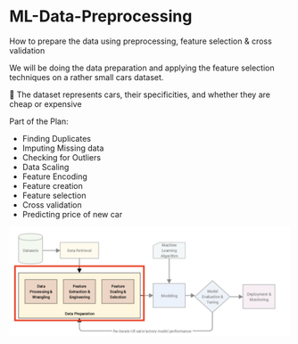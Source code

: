 # ML-Data-Preprocessing
How to prepare the data using preprocessing, feature selection &amp; cross validation

We will be doing the data preparation and applying the feature selection techniques on a rather small cars dataset.

🚗 The dataset represents cars, their specificities, and whether they are cheap or expensive

Part of the Plan:
- Finding Duplicates
- Imputing Missing data
- Checking for Outliers
- Data Scaling
- Feature Encoding
- Feature creation
- Feature selection
- Cross validation
- Predicting price of new car

![Screenshot](poc.png)
